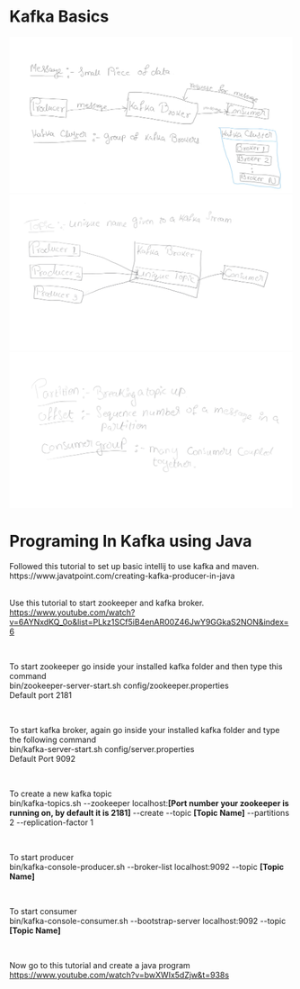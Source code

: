 <h1>Kafka Basics</h1>
<img src="Image001.jpg">
<img src="Image002.jpg">
<img src="Image003.jpg">
<h1> Programing In Kafka using Java </h1>
Followed this tutorial to set up basic intellij to use kafka and maven. </br>
https://www.javatpoint.com/creating-kafka-producer-in-java </br>

</br>

Use this tutorial to start zookeeper and kafka broker. </br>
https://www.youtube.com/watch?v=6AYNxdKQ_0o&list=PLkz1SCf5iB4enAR00Z46JwY9GGkaS2NON&index=6 </br>

</br>

To start zookeeper go inside your installed kafka folder and then type this command </br>
bin/zookeeper-server-start.sh config/zookeeper.properties  </br>
Default port 2181 </br>

</br>

To start kafka broker, again go inside your installed kafka folder and type the following command </br>
bin/kafka-server-start.sh config/server.properties </br>
Default Port 9092 </br>

</br>

To create a new kafka topic </br>
bin/kafka-topics.sh --zookeeper localhost:<b>[Port number your zookeeper is running on, by default it is 2181]</b> --create --topic <b>[Topic Name]</b> --partitions 2 --replication-factor 1 </br>

</br>

To start producer </br>
bin/kafka-console-producer.sh --broker-list localhost:9092 --topic <b>[Topic Name]</b> </br>

</br>

To start consumer </br>
bin/kafka-console-consumer.sh --bootstrap-server localhost:9092 --topic <b>[Topic Name]</b> </br>

</br>

Now go to this tutorial and create a java program </br>
https://www.youtube.com/watch?v=bwXWIx5dZjw&t=938s </br>

</br>
